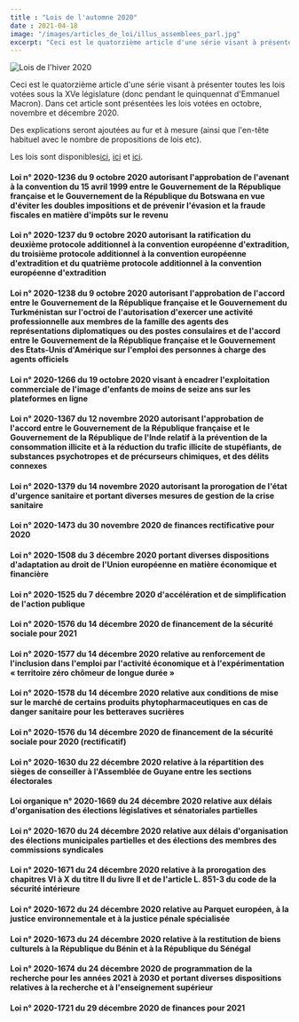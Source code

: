 ```yaml
---
title : "Lois de l'automne 2020"
date : 2021-04-18
image: "/images/articles_de_loi/illus_assemblees_parl.jpg"
excerpt: "Ceci est le quatorzième article d'une série visant à présenter toutes les lois votées sous la XVe législature (donc pendant le quinquennat d'Emmanuel Macron). Dans cet article sont présentées les lois votées en octobre, novembre et décembre 2020."
---
```


![Lois de l'hiver 2020](/images/articles_de_loi/illus_assemblees_parl.jpg)

Ceci est le quatorzième article d'une série visant à présenter toutes les lois votées sous la XVe législature (donc pendant le quinquennat d'Emmanuel Macron). Dans cet article sont présentées les lois votées en octobre, novembre et décembre 2020.  

Des explications seront ajoutées au fur et à mesure (ainsi que l'en-tête habituel avec le nombre de propositions de lois etc).

Les lois sont disponibles[ici](https://www.legifrance.gouv.fr/search/jorf?tab_selection=jorf&query=%7B(%40ALL%5Bt%22*%22%5D)%7D&typePagination=DEFAUT&tab_selection=jorf&origine=jorf&nature=3M-Rcg%3D%3D&nature=o_ZqUg%3D%3D&nature=AIl5ag%3D%3D&nature=hef3Kw%3D%3D&nature=wYjYmw%3D%3D&datePublication=01%2F10%2F2020+%3E+31%2F12%2F2020&isAdvancedResult=true&sortValue=SIGNATURE_DATE_DESC&pageSize=10&typeRecherche=date&init=true&page=1), [ici](https://www.legifrance.gouv.fr/search/jorf?tab_selection=jorf&query=%7B(%40ALL%5Bt%22*%22%5D)%7D&isAdvancedResult=true&dateSignature=&datePublication=01%2F10%2F2020+%3E+31%2F12%2F2020&nature=o_ZqUg%3D%3D&typePagination=DEFAUT&sortValue=SIGNATURE_DATE_DESC&pageSize=10&page=2&tab_selection=jorf#jorf) et [ici](https://www.legifrance.gouv.fr/search/jorf?tab_selection=jorf&query=%7B(%40ALL%5Bt%22*%22%5D)%7D&isAdvancedResult=true&dateSignature=&datePublication=01%2F10%2F2020+%3E+31%2F12%2F2020&nature=o_ZqUg%3D%3D&typePagination=DEFAUT&sortValue=SIGNATURE_DATE_DESC&pageSize=10&page=3&tab_selection=jorf#jorf).

#### Loi n° 2020-1236 du 9 octobre 2020 autorisant l'approbation de l'avenant à la convention du 15 avril 1999 entre le Gouvernement de la République française et le Gouvernement de la République du Botswana en vue d'éviter les doubles impositions et de prévenir l'évasion et la fraude fiscales en matière d'impôts sur le revenu ####

#### Loi n° 2020-1237 du 9 octobre 2020 autorisant la ratification du deuxième protocole additionnel à la convention européenne d'extradition, du troisième protocole additionnel à la convention européenne d'extradition et du quatrième protocole additionnel à la convention européenne d'extradition ####

#### Loi n° 2020-1238 du 9 octobre 2020 autorisant l'approbation de l'accord entre le Gouvernement de la République française et le Gouvernement du Turkménistan sur l'octroi de l'autorisation d'exercer une activité professionnelle aux membres de la famille des agents des représentations diplomatiques ou des postes consulaires et de l'accord entre le Gouvernement de la République française et le Gouvernement des Etats-Unis d'Amérique sur l'emploi des personnes à charge des agents officiels ####

#### Loi n° 2020-1266 du 19 octobre 2020 visant à encadrer l'exploitation commerciale de l'image d'enfants de moins de seize ans sur les plateformes en ligne ####

#### Loi n° 2020-1367 du 12 novembre 2020 autorisant l'approbation de l'accord entre le Gouvernement de la République française et le Gouvernement de la République de l'Inde relatif à la prévention de la consommation illicite et à la réduction du trafic illicite de stupéfiants, de substances psychotropes et de précurseurs chimiques, et des délits connexes ####

#### Loi n° 2020-1379 du 14 novembre 2020 autorisant la prorogation de l'état d'urgence sanitaire et portant diverses mesures de gestion de la crise sanitaire ####

#### Loi n° 2020-1473 du 30 novembre 2020 de finances rectificative pour 2020 ####

#### Loi n° 2020-1508 du 3 décembre 2020 portant diverses dispositions d'adaptation au droit de l'Union européenne en matière économique et financière ####

#### Loi n° 2020-1525 du 7 décembre 2020 d'accélération et de simplification de l'action publique ####

#### Loi n° 2020-1576 du 14 décembre 2020 de financement de la sécurité sociale pour 2021 ####

#### Loi n° 2020-1577 du 14 décembre 2020 relative au renforcement de l'inclusion dans l'emploi par l'activité économique et à l'expérimentation « territoire zéro chômeur de longue durée » ####

#### Loi n° 2020-1578 du 14 décembre 2020 relative aux conditions de mise sur le marché de certains produits phytopharmaceutiques en cas de danger sanitaire pour les betteraves sucrières ####

#### Loi n° 2020-1576 du 14 décembre 2020 de financement de la sécurité sociale pour 2020 (rectificatif) ####

#### Loi n° 2020-1630 du 22 décembre 2020 relative à la répartition des sièges de conseiller à l'Assemblée de Guyane entre les sections électorales ####

#### Loi organique n° 2020-1669 du 24 décembre 2020 relative aux délais d'organisation des élections législatives et sénatoriales partielles ####

#### Loi n° 2020-1670 du 24 décembre 2020 relative aux délais d'organisation des élections municipales partielles et des élections des membres des commissions syndicales ####

#### Loi n° 2020-1671 du 24 décembre 2020 relative à la prorogation des chapitres VI à X du titre II du livre II et de l'article L. 851-3 du code de la sécurité intérieure ####

#### Loi n° 2020-1672 du 24 décembre 2020 relative au Parquet européen, à la justice environnementale et à la justice pénale spécialisée ####

#### Loi n° 2020-1673 du 24 décembre 2020 relative à la restitution de biens culturels à la République du Bénin et à la République du Sénégal ####

#### Loi n° 2020-1674 du 24 décembre 2020 de programmation de la recherche pour les années 2021 à 2030 et portant diverses dispositions relatives à la recherche et à l'enseignement supérieur ####

#### Loi n° 2020-1721 du 29 décembre 2020 de finances pour 2021 ####
